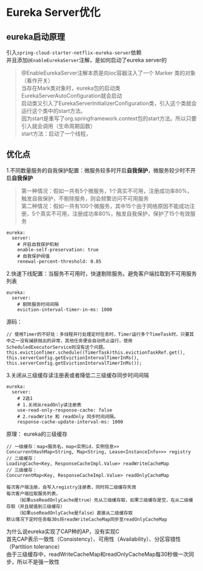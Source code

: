 # Eureka Server优化

## eureka启动原理
引入```spring-cloud-starter-netflix-eureka-server```依赖  
并且添加```@EnableEurekaServer```注解，是如何启动了eureka server的

> @EnableEurekaServer注解本质是向ioc容器注入了一个 Marker 类的对象（看作开关）  
> 当存在Mark类对象时，eureka包的启动类EurekaServerAutoConfiguration就会启动  
> 启动类又引入了EurekaServerInitializerConfiguration类，引入这个类就会运行这个类中的start方法。  
> 因为start是重写了org.springframework.context包的start方法。所以只要引入就会调用（生命周期函数）  
> start方法：启动了一个线程，


## 优化点
1.不同数量服务的自我保护配置：微服务较多时开启**自我保护**，微服务较少时不开启**自我保护**
> 第一种情况：假如一共有5个微服务，1个真实不可用，注册成功率80%，触发自我保护，不剔除服务，则会频繁访问不可用服务  
> 第二种情况：假如一共有100个微服务，其中15个由于网络原因不能成功注册，5个真实不可用，注册成功率80%，触发自我保护，保护了15个有效服务
```
eureka:
  server:
    # 开启自我保护机制
    enable-self-preservation: true
    # 自我保护阀值
    renewal-percent-threshold: 0.85
```
2.快速下线配置：当服务不可用时，快速剔除服务。避免客户端拉取到不可用服务列表
```
eureka:
  server:
    # 剔除服务时间间隔
    eviction-interval-timer-in-ms: 1000
```
源码：
```
// 使用Timer的不好处：多线程并行处理定时任务时，Timer运行多个TimeTask时，只要其中之一没有捕获抛出的异常，其他任务便会自动终止运行，使用ScheduledExecutorService则没有这个问题。
this.evictionTimer.schedule((TimerTask)this.evictionTaskRef.get(), this.serverConfig.getEvictionIntervalTimerInMs(), this.serverConfig.getEvictionIntervalTimerInMs());
```
3.关闭从三级缓存读注册表或者降低二三级缓存同步时间间隔
```
eureka:
  server:
    # 2选1
    # 1.关闭从readOnly读注册表
    use-read-only-response-cache: false
    # 2.readWrite 和 readOnly 同步时间间隔。
    response-cache-update-interval-ms: 1000
```
原理：
eureka的三级缓存
```
// 一级缓存：map<服务名，map<实例id，实例信息>>
ConcurrentHashMap<String, Map<String, Lease<InstanceInfo>>> registry
// 二级缓存：
LoadingCache<Key, ResponseCacheImpl.Value> readWriteCacheMap
// 三级缓存：
ConcurrentMap<Key, ResponseCacheImpl.Value> readOnlyCacheMap

每次客户端注册，会写入registry注册表，同时将二级缓存失效   
每次客户端拉取服务列表，
    （如果useReadOnlyCache是true）先从三级缓存取，如果三级缓存是空，在从二级缓存取（并且赋值到三级缓存）
    （如果useReadOnlyCache是false）直接从二级缓存取
默认情况下定时任务每30s将readWriteCacheMap同步至readOnlyCacheMap
```
为什么说eureka实现了CAP种的AP，没有实现C  
首先CAP表示一致性（Consistency）、可用性（Availability）、分区容错性（Partition tolerance）  
由于三级缓存中，readWriteCacheMap和readOnlyCacheMap每30秒做一次同步，所以不是强一致性




